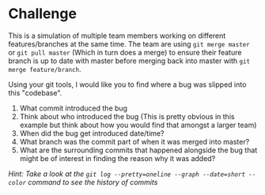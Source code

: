 # Challenge

This is a simulation of multiple team members working on different features/branches at the same time. The team are using `git merge master` or `git pull master` (Which in turn does a merge) to ensure their feature branch is up to date with master before merging back into master with `git merge feature/branch`.

Using your git tools, I would like you to find where a bug was slipped into this "codebase".

1. What commit introduced the bug
2. Think about who introduced the bug (This is pretty obvious in this example but think about how you would find that amongst a larger team)
3. When did the bug get introduced date/time?
4. What branch was the commit part of when it was merged into master?
5. What are the surrounding commits that happened alongside the bug that might be of interest in finding the reason why it was added?

*Hint: Take a look at the `git log --pretty=oneline --graph --date=short --color` command to see the history of commits*